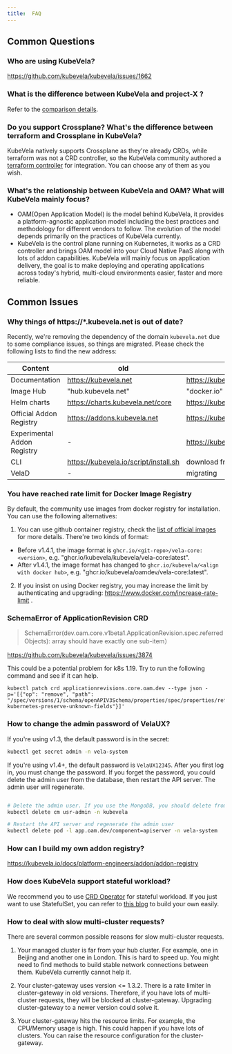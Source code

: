 ```yaml
---
title:  FAQ
---
```


## Common Questions

### Who are using KubeVela?

https://github.com/kubevela/kubevela/issues/1662

### What is the difference between KubeVela and project-X ?

Refer to the [comparison details](https://kubevela.io/docs/#kubevela-vs-other-software).

### Do you support Crossplane? What's the difference between terraform and Crossplane in KubeVela?

KubeVela natively supports Crossplane as they're already CRDs, while terraform was not a CRD controller, so the KubeVela community authored a [terraform controller](https://github.com/kubevela/terraform-controller) for integration. You can choose any of them as you wish. 


### What's the relationship between KubeVela and OAM? What will KubeVela mainly focus?

* OAM(Open Application Model) is the model behind KubeVela, it provides a platform-agnostic application model including the best practices and methodology for different vendors to follow. The evolution of the model depends primarily on the practices of KubeVela currently.
* KubeVela is the control plane running on Kubernetes, it works as a CRD controller and brings OAM model into your Cloud Native PaaS along with lots of addon capabilities. KubeVela will mainly focus on application delivery, the goal is to make deploying and operating applications across today's hybrid, multi-cloud environments easier, faster and more reliable.

## Common Issues

### Why things of https://*.kubevela.net is out of date?

Recently, we're removing the dependency of the domain `kubevela.net` due to some compliance issues, so things are migrated. Please check the following lists to find the new address:

Content | old | new
--- | --- | ---
Documentation | https://kubevela.net | https://kubevela.io
Image Hub | "hub.kubevela.net" | "docker.io" or "ghcr.io/kubevela" 
Helm charts | https://charts.kubevela.net/core | https://kubevela.github.io/charts
Official Addon Registry | https://addons.kubevela.net | https://kubevela.github.io/catalog/official
Experimental Addon Registry | - | https://kubevela.github.io/catalog/experimental
CLI | https://kubevela.io/script/install.sh | download from [release page](https://github.com/kubevela/kubevela/releases)
VelaD | - | migrating 

### You have reached rate limit for Docker Image Registry 

By default, the community use images from docker registry for installation. You can use the following alternatives:

1. You can use github container registry, check the [list of official images](https://github.com/orgs/kubevela/packages) for more details. There're two kinds of format:

* Before v1.4.1, the image format is `ghcr.io/<git-repo>/vela-core:<version>`, e.g. "ghcr.io/kubevela/kubevela/vela-core:latest".
* After v1.4.1, the image format has changed to `ghcr.io/kubevela/<align with docker hub>`, e.g. "ghcr.io/kubevela/oamdev/vela-core:latest".

2. If you insist on using Docker registry, you may increase the limit by authenticating and upgrading: https://www.docker.com/increase-rate-limit .
 
### SchemaError of ApplicationRevision CRD

> SchemaError(dev.oam.core.v1beta1.ApplicationRevision.spec.referredObjects): array should have exactly one sub-item） 

https://github.com/kubevela/kubevela/issues/3874

This could be a potential problem for k8s 1.19. Try to run the following command and see if it can help.

```
kubectl patch crd applicationrevisions.core.oam.dev --type json -p='[{"op": "remove", "path": "/spec/versions/1/schema/openAPIV3Schema/properties/spec/properties/referredObjects/x-kubernetes-preserve-unknown-fields"}]'
```

### How to change the admin password of VelaUX?

If you're using v1.3, the default password is in the secret:

```bash
kubectl get secret admin -n vela-system
```

If you're using v1.4+, the default password is `VelaUX12345`. After you first log in, you must change the password. If you forget the password, you could delete the admin user from the database, then restart the API server. The admin user will regenerate.

```bash

# Delete the admin user. If you use the MongoDB, you should delete from the MongoDB.
kubectl delete cm usr-admin -n kubevela

# Restart the API server and regenerate the admin user
kubectl delete pod -l app.oam.dev/component=apiserver -n vela-system
```

### How can I build my own addon registry?

https://kubevela.io/docs/platform-engineers/addon/addon-registry

### How does KubeVela support stateful workload?

We recommend you to use [CRD Operator](https://kubernetes.io/docs/concepts/extend-kubernetes/operator/) for stateful workload. If you just want to use StatefulSet, you can refer to [this blog](https://kubevela.io/blog/2022/05/30/abstraction-kubevela) to build your own easily.

### How to deal with slow multi-cluster requests?

There are several common possible reasons for slow multi-cluster requests.

1. Your managed cluster is far from your hub cluster. For example, one in Beijing and another one in London. This is hard to speed up. You might need to find methods to build stable network connections between them. KubeVela currently cannot help it.

2. Your cluster-gateway uses version <= 1.3.2. There is a rate limiter in cluster-gateway in old versions. Therefore, if you have lots of multi-cluster requests, they will be blocked at cluster-gateway. Upgrading cluster-gateway to a newer version could solve it.

3. Your cluster-gateway hits the resource limits. For example, the CPU/Memory usage is high. This could happen if you have lots of clusters. You can raise the resource configuration for the cluster-gateway.